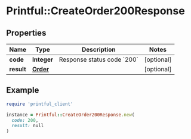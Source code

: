 # Printful::CreateOrder200Response

## Properties

| Name | Type | Description | Notes |
| ---- | ---- | ----------- | ----- |
| **code** | **Integer** | Response status code &#x60;200&#x60; | [optional] |
| **result** | [**Order**](Order.md) |  | [optional] |

## Example

```ruby
require 'printful_client'

instance = Printful::CreateOrder200Response.new(
  code: 200,
  result: null
)
```

